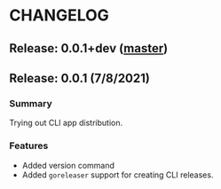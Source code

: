 # CHANGELOG
## Release: 0.0.1+dev ([master](https://github.com/urianchang/sandbox-1/tree/master/go-project))

## Release: 0.0.1 (7/8/2021)

### Summary
Trying out CLI app distribution.

### Features
* Added version command
* Added `goreleaser` support for creating CLI releases.
